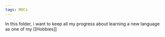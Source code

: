 ```yaml
---
tags: MOCs
---
```

In this folder, i want to keep all my progress about learning a new language as one of my [[Hobbies]]

```folder-index-content
```